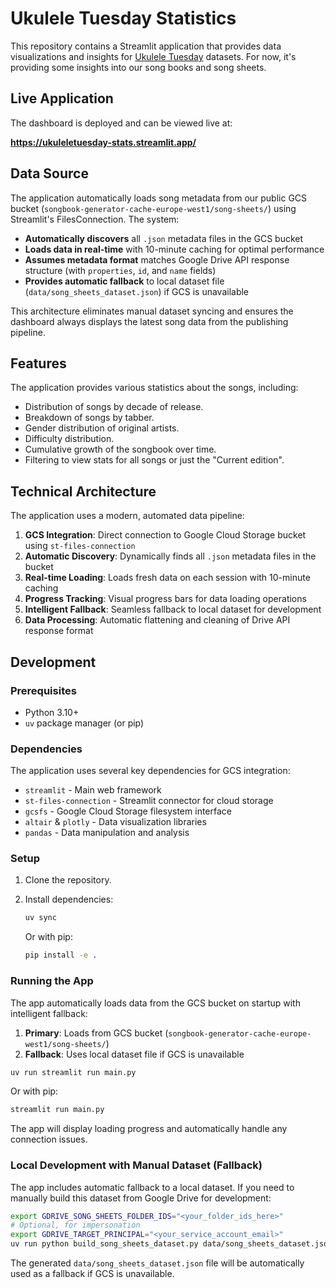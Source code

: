 # Ukulele Tuesday Statistics

This repository contains a Streamlit application that provides data visualizations and insights for [Ukulele Tuesday](https://www.ukuleletuesday.ie/) datasets. For now, it's providing some insights into our song books and song sheets.

## Live Application

The dashboard is deployed and can be viewed live at:

**https://ukuleletuesday-stats.streamlit.app/**

## Data Source

The application automatically loads song metadata from our public GCS bucket (`songbook-generator-cache-europe-west1/song-sheets/`) using Streamlit's FilesConnection. The system:

- **Automatically discovers** all `.json` metadata files in the GCS bucket
- **Loads data in real-time** with 10-minute caching for optimal performance
- **Assumes metadata format** matches Google Drive API response structure (with `properties`, `id`, and `name` fields)
- **Provides automatic fallback** to local dataset file (`data/song_sheets_dataset.json`) if GCS is unavailable

This architecture eliminates manual dataset syncing and ensures the dashboard always displays the latest song data from the publishing pipeline.

## Features

The application provides various statistics about the songs, including:
- Distribution of songs by decade of release.
- Breakdown of songs by tabber.
- Gender distribution of original artists.
- Difficulty distribution.
- Cumulative growth of the songbook over time.
- Filtering to view stats for all songs or just the "Current edition".

## Technical Architecture

The application uses a modern, automated data pipeline:

1. **GCS Integration**: Direct connection to Google Cloud Storage bucket using `st-files-connection`
2. **Automatic Discovery**: Dynamically finds all `.json` metadata files in the bucket
3. **Real-time Loading**: Loads fresh data on each session with 10-minute caching
4. **Progress Tracking**: Visual progress bars for data loading operations
5. **Intelligent Fallback**: Seamless fallback to local dataset for development
6. **Data Processing**: Automatic flattening and cleaning of Drive API response format

## Development

### Prerequisites
- Python 3.10+
- `uv` package manager (or pip)

### Dependencies
The application uses several key dependencies for GCS integration:
- `streamlit` - Main web framework
- `st-files-connection` - Streamlit connector for cloud storage
- `gcsfs` - Google Cloud Storage filesystem interface
- `altair` & `plotly` - Data visualization libraries
- `pandas` - Data manipulation and analysis

### Setup
1. Clone the repository.
2. Install dependencies:
   ```bash
   uv sync
   ```
   
   Or with pip:
   ```bash
   pip install -e .
   ```

### Running the App

The app automatically loads data from the GCS bucket on startup with intelligent fallback:

1. **Primary**: Loads from GCS bucket (`songbook-generator-cache-europe-west1/song-sheets/`)
2. **Fallback**: Uses local dataset file if GCS is unavailable

```bash
uv run streamlit run main.py
```

Or with pip:
```bash
streamlit run main.py
```

The app will display loading progress and automatically handle any connection issues.

### Local Development with Manual Dataset (Fallback)

The app includes automatic fallback to a local dataset. If you need to manually build this dataset from Google Drive for development:

```bash
export GDRIVE_SONG_SHEETS_FOLDER_IDS="<your_folder_ids_here>"
# Optional, for impersonation
export GDRIVE_TARGET_PRINCIPAL="<your_service_account_email>"
uv run python build_song_sheets_dataset.py data/song_sheets_dataset.json
```

The generated `data/song_sheets_dataset.json` file will be automatically used as a fallback if GCS is unavailable.
